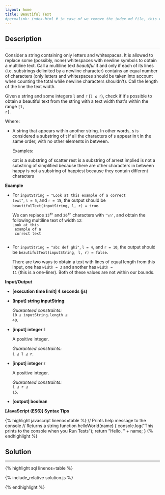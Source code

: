 ```yaml
---
layout: home
title: Beautiful Text
#permalink: index.html # in case of we remove the index.md file, this doc will be the index page
---
```


<div class="row">
<div class="columnStmt" markdown="1">

## Description

---

Consider a string containing only letters and whitespaces. It is allowed to replace some (possibly, none) whitespaces with newline symbols to obtain a multiline text. Call a multiline text _beautiful_ if and only if each of its lines (i.e. substrings delimited by a newline character) contains an equal number of characters (only letters and whitespaces should be taken into account when counting the total while newline characters shouldn't). Call the length of the line the text width.

Given a string and some integers <code>l</code> and <code>r</code> (<code>l ≤ r</code>), check if it's possible to obtain a beautiful text from the string with a text width that's within the range <code>[l, r]</code>.

Where:

- A string that appears within another string. In other words, s is considered a substring of t if all the characters of s appear in t in the same order, with no other elements in between.

  Examples:

  cat is a substring of scatter
  rest is a substring of arrest
  implied is not a substring of simplified because there are other characters in between
  happy is not a substring of happiest because they contain different characters

**Example**

- For <code>inputString = "Look at this example of a correct text"</code>, <code>l = 5</code>, and <code>r = 15</code>, the output should be
  <code>beautifulText(inputString, l, r) = true</code>.

  We can replace <code>13<sup>th</sup></code> and <code>26<sup>th</sup></code> characters with <code>'\n'</code>, and obtain the following multiline text of width <code>12</code>:
  <code>
  Look at this<br>
  example of a<br>
  correct text<br>
  </code>

- For <code>inputString = "abc def ghi"</code>, <code>l = 4</code>, and <code>r = 10</code>, the output should be
  <code>beautifulText(inputString, l, r) = false</code>.

  There are two ways to obtain a text with lines of equal length from this input, one has <code>width = 3</code> and another has <code>width = 11</code> (this is a one-liner). Both of these values are not within our bounds.

**Input/Output**

- **[execution time limit] 4 seconds (js)**

- **[input] string inputString**

  _Guaranteed constraints:_<br>
  <code>10 ≤ inputString.length ≤ 40</code>.

- **[input] integer l**

  A positive integer.<br>

  _Guaranteed constraints:_<br>
  <code>1 ≤ l ≤ r</code>.

- **[input] integer r**

  A positive integer.<br>

  _Guaranteed constraints:_<br>
  <code>1 ≤ r ≤ 15</code>.

* **[output] boolean**

**[JavaScript (ES6)] Syntax Tips**

{% highlight javascript linenos=table %}
// Prints help message to the console
// Returns a string
function helloWorld(name) {
console.log("This prints to the console when you Run Tests");
return "Hello, " + name;
}
{% endhighlight %}

</div>
<div class="columnSol" markdown="1">

## Solution

---

{% highlight sql linenos=table %}

{% include_relative solution.js %}

{% endhighlight %}

</div>
</div>
